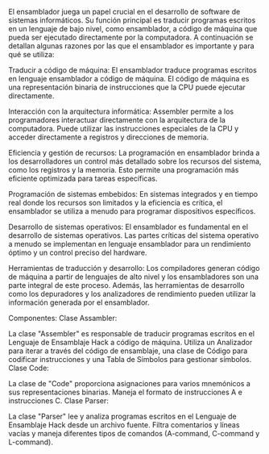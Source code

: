 El ensamblador juega un papel crucial en el desarrollo de software de sistemas informáticos. Su función principal es traducir programas escritos en un lenguaje de bajo nivel, como ensamblador,
a código de máquina que pueda ser ejecutado directamente por la computadora. A continuación se detallan algunas razones por las que el ensamblador es importante y para qué se utiliza:

Traducir a código de máquina:
El ensamblador traduce programas escritos en lenguaje ensamblador a código de máquina. El código de máquina es una representación binaria de instrucciones que la CPU puede ejecutar directamente.

Interacción con la arquitectura informática:
Assembler permite a los programadores interactuar directamente con la arquitectura de la computadora. Puede utilizar las instrucciones especiales de la CPU y acceder directamente a registros y direcciones de memoria.

Eficiencia y gestión de recursos:
La programación en ensamblador brinda a los desarrolladores un control más detallado sobre los recursos del sistema, como los registros y la memoria. Esto permite una programación más eficiente optimizada para tareas específicas.

Programación de sistemas embebidos:
En sistemas integrados y en tiempo real donde los recursos son limitados y la eficiencia es crítica, el ensamblador se utiliza a menudo para programar dispositivos específicos.

Desarrollo de sistemas operativos:
El ensamblador es fundamental en el desarrollo de sistemas operativos. Las partes críticas del sistema operativo a menudo se implementan en lenguaje ensamblador para un rendimiento óptimo y un control preciso del hardware.

Herramientas de traducción y desarrollo:
Los compiladores generan código de máquina a partir de lenguajes de alto nivel y los ensambladores son una parte integral de este proceso. Además, las herramientas de desarrollo como los depuradores y los analizadores de rendimiento pueden utilizar la información generada por el ensamblador.

Componentes:
Clase Assambler:

La clase "Assembler" es responsable de traducir programas escritos en el Lenguaje de Ensamblaje Hack a código de máquina.
Utiliza un Analizador para iterar a través del código de ensamblaje, una clase de Código para codificar instrucciones y una Tabla de Símbolos para gestionar símbolos.
Clase Code:

La clase de "Code" proporciona asignaciones para varios mnemónicos a sus representaciones binarias.
Maneja el formato de instrucciones A e instrucciones C.
Clase Parser:

La clase "Parser" lee y analiza programas escritos en el Lenguaje de Ensamblaje Hack desde un archivo fuente.
Filtra comentarios y líneas vacías y maneja diferentes tipos de comandos (A-command, C-command y L-command).
